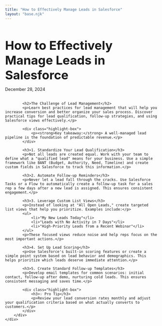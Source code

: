 ```yaml
---
title: "How to Effectively Manage Leads in Salesforce"
layout: "base.njk"
---
```


<div class="container">
    <div class="page-content">
        <div class="content-section">
            <h1 class="post-title" style="font-size: 2.5rem; margin-bottom: 0.5rem;">How to Effectively Manage Leads in Salesforce</h1>
            <p class="post-meta" style="margin-bottom: 2rem;">December 28, 2024</p>
            
            <h2>The Challenge of Lead Management</h2>
            <p>Learn best practices for lead management that will help you increase conversion and better organize your sales process. Discover practical tips for lead qualification, follow-up strategies, and using Salesforce views effectively.</p>
            
            <div class="highlight-box">
                <p><strong>Key takeaway:</strong> A well-managed lead pipeline is the foundation of predictable revenue.</p>
            </div>

            <h3>1. Standardize Your Lead Qualification</h3>
            <p>Not all leads are created equal. Work with your team to define what a "qualified lead" means for your business. Use a simple framework like BANT (Budget, Authority, Need, Timeline) and create custom fields in Salesforce to track this information.</p>

            <h3>2. Automate Follow-up Reminders</h3>
            <p>Never let a lead fall through the cracks. Use Salesforce Tasks or a Flow to automatically create a follow-up task for a sales rep a few days after a new lead is assigned. This ensures consistent engagement.</p>

            <h3>3. Leverage Custom List Views</h3>
            <p>Instead of looking at "All Open Leads," create targeted list views that help you prioritize. Examples include:</p>
            <ul>
                <li>"My New Leads Today"</li>
                <li>"Leads with No Activity in 7 Days"</li>
                <li>"High-Priority Leads from a Recent Webinar"</li>
            </ul>
            <p>These focused views reduce noise and help reps focus on the most important actions.</p>

            <h3>4. Set Up Lead Scoring</h3>
            <p>Use Salesforce's built-in scoring features or create a simple point system based on lead behavior and demographics. This helps prioritize which leads deserve immediate attention.</p>

            <h3>5. Create Standard Follow-up Templates</h3>
            <p>Develop email templates for common scenarios: initial contact, follow-up after demo, nurturing cold leads. This ensures consistent messaging and saves time.</p>

            <div class="highlight-box">
                <h3>💡 Pro Tip</h3>
                <p>Review your lead conversion rates monthly and adjust your qualification criteria based on what actually converts to customers.</p>
            </div>
        </div>
    </div>
</div>
